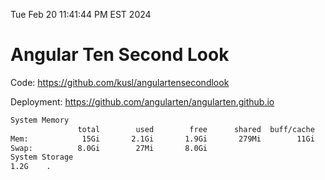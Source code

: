 Tue Feb 20 11:41:44 PM EST 2024

# Angular Ten Second Look

Code: https://github.com/kusl/angulartensecondlook

Deployment: https://github.com/angularten/angularten.github.io

```bash
System Memory
               total        used        free      shared  buff/cache   available
Mem:            15Gi       2.1Gi       1.9Gi       279Mi        11Gi        13Gi
Swap:          8.0Gi        27Mi       8.0Gi
System Storage
1.2G	.
```
